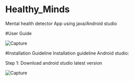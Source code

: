 # Healthy_Minds
Mental health detector App using java/Android studio

#User Guide


![Capture](https://github.com/maneeshay/Healthy_Minds/assets/53181670/ee574325-964b-491b-bd43-6ea403771c69)

#Installation Guideline
Installation guideline
Android studio:

Step 1: Download android studio latest version 

![Capture](https://github.com/maneeshay/Healthy_Minds/assets/53181670/d60fb0e9-be0c-4825-b386-a630299f04cd)
